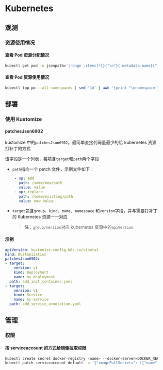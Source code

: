 # Kubernetes

## 观测

### 资源使用情况

#### 查看 Pod 资源分配情况

```bash
kubectl get pod -o jsonpath='{range .items[*]}{"\n"}{.metadata.name}{":\t"}{range .spec.containers[*]}{.resources}{", "}{end}{end}' --all-namespaces
```

#### 查看 Pod 资源使用情况

```bash
kubectl top po --all-namespaces | sed '1d' | awk '{print "\nnamespace:"$1"\npod:"$2"\ncpu:"$3"\nmemory:"$4;system("kubectl -n "$1" get po "$2" -o=jsonpath=\"{range .spec.containers[*]}{.resources.requests}{end}\""); print ""}' > resources_usage.txt
```

## 部署

### 使用 Kustomize

#### patchesJson6902

kustomize 中的`patchesJson6902`，最简单直接代码量最少的给 kubernetes 资源打补丁的方式

该字段是一个列表，每项含`target`和`path`两个字段

- `path`指向一个 patch 文件，示例文件如下：

    ```yaml
     - op: add
       path: /some/new/path
       value: value
     - op: replace
       path: /some/existing/path
       value: new value
    ```

- `target`包含`group`、`kind`、`name`、`namespace` 和`version`字段，并与需要打补丁的 Kubernetes 资源一一对应

    > **注：**`group/version`对应 kubernetes 资源中的`apiVersion`

#### 示例

```yaml
apiVersion: kustomize.config.k8s.io/v1beta1
kind: Kustomization
patchesJson6902:
- target:
    version: v1
    kind: Deployment
    name: my-deployment
  path: add_init_container.yaml
- target:
    version: v1
    kind: Service
    name: my-service
  path: add_service_annotation.yaml
```

## 管理

### 权限

#### 按 serviceaccount 的方式给镜像拉取权限

```bash
kubectl create secret docker-registry <name> --docker-server=DOCKER_REGISTRY_SERVER --docker-username=DOCKER_USER --docker-password=DOCKER_PASSWORD --docker-email=DOCKER_EMAIL # 创建 imagePullSecret
kubectl patch serviceaccount default -p '{"imagePullSecrets": [{"name": "docker-registry"}]}' # 为 SA 添加镜像拉取权限
```
